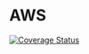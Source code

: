 # AWS

[![Coverage Status](https://coveralls.io/repos/github/Team9-RobotIX/AWS/badge.svg?branch=master)](https://coveralls.io/github/Team9-RobotIX/AWS?branch=master)
